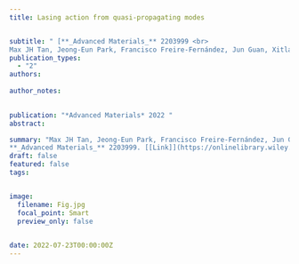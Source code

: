 ```yaml
---
title: Lasing action from quasi‐propagating modes


subtitle: " [**_Advanced Materials_** 2203999 <br> 
Max JH Tan, Jeong‐Eun Park, Francisco Freire‐Fernández, Jun Guan, Xitlali G Juarez, Teri W Odom* ](https://onlinelibrary.wiley.com/doi/full/10.1002/adma.202203999)"
publication_types:
  - "2"
authors: 
  
author_notes:
  

publication: "*Advanced Materials* 2022 "
abstract: 

summary: "Max JH Tan, Jeong‐Eun Park, Francisco Freire‐Fernández, Jun Guan, Xitlali G Juarez, Teri W Odom*  <br>
**_Advanced Materials_** 2203999. [[Link]](https://onlinelibrary.wiley.com/doi/full/10.1002/adma.202203999)"
draft: false
featured: false
tags:


image:
  filename: Fig.jpg
  focal_point: Smart
  preview_only: false

 
date: 2022-07-23T00:00:00Z
---
```







